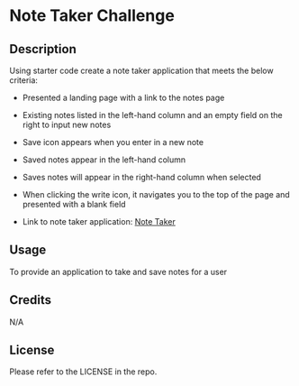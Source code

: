# Note Taker Challenge

## Description

Using starter code create a note taker application that meets the below criteria:

- Presented a landing page with a link to the notes page
- Existing notes listed in the left-hand column and an empty field on the right to input new notes
- Save icon appears when you enter in a new note
- Saved notes appear in the left-hand column
- Saves notes will appear in the right-hand column when selected
- When clicking the write icon, it navigates you to the top of the page and presented with a blank field

- Link to note taker application: [Note Taker]()

## Usage

To provide an application to take and save notes for a user

## Credits

N/A

## License

Please refer to the LICENSE in the repo.